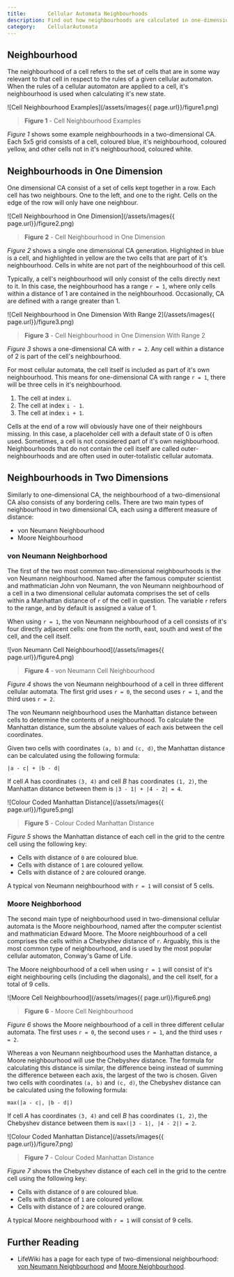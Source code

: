 ```yaml
---
title:       Cellular Automata Neighbourhoods
description: Find out how neighbourhoods are calculated in one-dimensional and two-dimensional cellular automata, including the von Neumann and Moore neighbourhoods.
category:    CellularAutomata
---
```


## Neighbourhood

The neighbourhood of a cell refers to the set of cells that are in some way relevant to that cell in respect to the rules of a given cellular automaton. When the rules of a cellular automaton are applied to a cell, it's neighbourhood is used when calculating it's new state.

![Cell Neighbourhood Examples](/assets/images{{ page.url}}/figure1.png)
> **Figure 1** - Cell Neighbourhood Examples

*Figure 1* shows some example neighbourhoods in a two-dimensional CA. Each 5x5 grid consists of a cell, coloured blue, it's neighbourhood, coloured yellow, and other cells not in it's neighbourhood, coloured white.

## Neighbourhoods in One Dimension

One dimensional CA consist of a set of cells kept together in a row. Each cell has two neighbours. One to the left, and one to the right. Cells on the edge of the row will only have one neighbour.

![Cell Neighbourhood in One Dimension](/assets/images{{ page.url}}/figure2.png)
> **Figure 2** - Cell Neighbourhood in One Dimension

*Figure 2* shows a single one dimensional CA generation. Highlighted in blue is a cell, and highlighted in yellow are the two cells that are part of it's neighbourhood. Cells in white are not part of the neighbourhood of this cell.

Typically, a cell's neighbourhood will only consist of the cells directly next to it. In this case, the neighbourhood has a range `r = 1`, where only cells within a distance of 1 are contained in the neighbourhood. Occasionally, CA are defined with a range greater than 1.

![Cell Neighbourhood in One Dimension With Range 2](/assets/images{{ page.url}}/figure3.png)
> **Figure 3** - Cell Neighbourhood in One Dimension With Range 2

*Figure 3* shows a one-dimensional CA with `r = 2`. Any cell within a distance of 2 is part of the cell's neighbourhood.

For most cellular automata, the cell itself is included as part of it's own neighbourhood. This means for one-dimensional CA with range `r = 1`, there will be three cells in it's neighbourhood.

1) The cell at index `i`.
2) The cell at index `i - 1`.
3) The cell at index `i + 1`. 

Cells at the end of a row will obviously have one of their neighbours missing. In this case, a placeholder cell with a default state of 0 is often used. Sometimes, a cell is not considered part of it's own neighbourhood. Neighbourhoods that do not contain the cell itself are called outer-neighbourhoods and are often used in outer-totalistic cellular automata.

## Neighbourhoods in Two Dimensions

Similarly to one-dimensional CA, the neighbourhood of a two-dimensional CA also consists of any bordering cells. There are two main types of neighbourhood in two dimensional CA, each using a different measure of distance:

* von Neumann Neighbourhood
* Moore Neighbourhood

### von Neumann Neighborhood

The first of the two most common two-dimensional neighbourhoods is the von Neumann neighbourhood. Named after the famous computer scientist and mathmatician John von Neumann, the von Neumann neighbourhood of a cell in a two dimensional cellular automata comprises the set of cells within a Manhattan distance of `r` of the cell in question. The variable `r` refers to the range, and by default is assigned a value of 1.

When using `r = 1`, the von Neumann neighbourhood of a cell consists of it's four directly adjacent cells: one from the north, east, south and west of the cell, and the cell itself.

![von Neumann Cell Neighbourhood](/assets/images{{ page.url}}/figure4.png)
> **Figure 4** - von Neumann Cell Neighbourhood

*Figure 4* shows the von Neumann neighbourhood of a cell in three different cellular automata. The first grid uses `r = 0`, the second uses `r = 1`, and the third uses `r = 2`.

The von Neumann neighbourhood uses the Manhattan distance between cells to determine the contents of a neighbourhood. To calculate the Manhattan distance, sum the absolute values of each axis between the cell coordinates.

Given two cells with coordinates `(a, b)` and `(c, d)`, the Manhattan distance can be calculated using the following formula:

    |a - c| + |b - d|

If cell *A* has coordinates `(3, 4)` and cell *B* has coordinates `(1, 2)`, the Manhattan distance between them is `|3 - 1| + |4 - 2| = 4`.

![Colour Coded Manhattan Distance](/assets/images{{ page.url}}/figure5.png)
> **Figure 5** - Colour Coded Manhattan Distance

*Figure 5* shows the Manhattan distance of each cell in the grid to the centre cell using the following key:

* Cells with distance of `0` are coloured blue.
* Cells with distance of `1` are coloured yellow.
* Cells with distance of `2` are coloured orange.

A typical von Neumann neighbourhood with `r = 1` will consist of 5 cells.

### Moore Neighborhood

The second main type of neighbourhood used in two-dimensional cellular automata is the Moore neighbourhood, named after the computer scientist and mathmatician Edward Moore. The Moore neighbourhood of a cell comprises the cells within a Chebyshev distance of `r`. Arguably, this is the most common type of neighbourhood, and is used by the most popular cellular automaton, Conway's Game of Life.

The Moore neighbourhood of a cell when using `r = 1` will consist of it's eight neighbouring cells (including the diagonals), and the cell itself, for a total of 9 cells.

![Moore Cell Neighbourhood](/assets/images{{ page.url}}/figure6.png)
> **Figure 6** - Moore Cell Neighbourhood

*Figure 6* shows the Moore neighbourhood of a cell in three different cellular automata. The first uses `r = 0`, the second uses `r = 1`, and the third uses `r = 2`.

Whereas a von Neumann neighbourhood uses the Manhattan distance, a Moore neighbourhood will use the Chebyshev distance. The formula for calculating this distance is similar, the difference being instead of summing the difference between each axis, the largest of the two is chosen. Given two cells with coordinates `(a, b)` and `(c, d)`, the Chebyshev distance can be calculated using the following formula:

    max(|a - c|, |b - d|)

If cell *A* has coordinates `(3, 4)` and cell *B* has coordinates `(1, 2)`, the Chebyshev distance between them is `max(|3 - 1|, |4 - 2|) = 2`.

![Colour Coded Manhattan Distance](/assets/images{{ page.url}}/figure7.png)
> **Figure 7** - Colour Coded Manhattan Distance

*Figure 7* shows the Chebyshev distance of each cell in the grid to the centre cell using the following key:

* Cells with distance of `0` are coloured blue.
* Cells with distance of `1` are coloured yellow.
* Cells with distance of `2` are coloured orange.

A typical Moore neighbourhood with `r = 1` will consist of 9 cells.

## Further Reading

* LifeWiki has a page for each type of two-dimensional neighbourhood: [von Neumann Neighbourhood](https://conwaylife.com/wiki/Von_Neumann_neighbourhood) and [Moore Neighbourhood](https://conwaylife.com/wiki/Moore_neighbourhood).